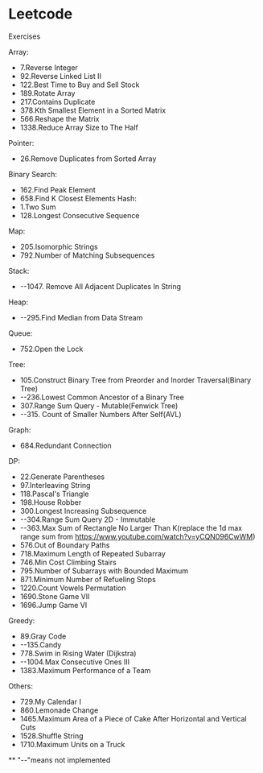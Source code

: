 # Leetcode
 Exercises

Array:
* 7.Reverse Integer
* 92.Reverse Linked List II
* 122.Best Time to Buy and Sell Stock
* 189.Rotate Array
* 217.Contains Duplicate
* 378.Kth Smallest Element in a Sorted Matrix
* 566.Reshape the Matrix
* 1338.Reduce Array Size to The Half

Pointer:
* 26.Remove Duplicates from Sorted Array

Binary Search:
* 162.Find Peak Element
* 658.Find K Closest Elements
Hash:
* 1.Two Sum
* 128.Longest Consecutive Sequence

Map:
* 205.Isomorphic Strings
* 792.Number of Matching Subsequences

Stack:
* --1047. Remove All Adjacent Duplicates In String

Heap:
* --295.Find Median from Data Stream

Queue:
* 752.Open the Lock

Tree:
* 105.Construct Binary Tree from Preorder and Inorder Traversal(Binary Tree)
* --236.Lowest Common Ancestor of a Binary Tree
* 307.Range Sum Query - Mutable(Fenwick Tree)
* --315. Count of Smaller Numbers After Self(AVL)

Graph:
* 684.Redundant Connection

DP:
* 22.Generate Parentheses
* 97.Interleaving String
* 118.Pascal's Triangle
* 198.House Robber
* 300.Longest Increasing Subsequence
* --304.Range Sum Query 2D - Immutable
* --363.Max Sum of Rectangle No Larger Than K(replace the 1d max range sum from https://www.youtube.com/watch?v=yCQN096CwWM)
* 576.Out of Boundary Paths
* 718.Maximum Length of Repeated Subarray
* 746.Min Cost Climbing Stairs
* 795.Number of Subarrays with Bounded Maximum
* 871.Minimum Number of Refueling Stops
* 1220.Count Vowels Permutation
* 1690.Stone Game VII
* 1696.Jump Game VI

Greedy:
* 89.Gray Code
* --135.Candy
* 778.Swim in Rising Water (Dijkstra)
* --1004.Max Consecutive Ones III
* 1383.Maximum Performance of a Team


Others:
* 729.My Calendar I
* 860.Lemonade Change
* 1465.Maximum Area of a Piece of Cake After Horizontal and Vertical Cuts
* 1528.Shuffle String
* 1710.Maximum Units on a Truck

** "--"means not implemented